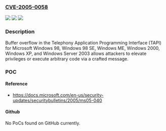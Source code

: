 ### [CVE-2005-0058](https://cve.mitre.org/cgi-bin/cvename.cgi?name=CVE-2005-0058)
![](https://img.shields.io/static/v1?label=Product&message=n%2Fa&color=blue)
![](https://img.shields.io/static/v1?label=Version&message=n%2Fa&color=blue)
![](https://img.shields.io/static/v1?label=Vulnerability&message=n%2Fa&color=brighgreen)

### Description

Buffer overflow in the Telephony Application Programming Interface (TAPI) for Microsoft Windows 98, Windows 98 SE, Windows ME, Windows 2000, Windows XP, and Windows Server 2003 allows attackers to elevate privileges or execute arbitrary code via a crafted message.

### POC

#### Reference
- https://docs.microsoft.com/en-us/security-updates/securitybulletins/2005/ms05-040

#### Github
No PoCs found on GitHub currently.

